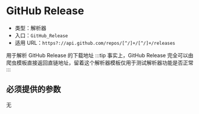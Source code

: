 # GitHub Release

* 类型：解析器
* 入口：`GitHub_Release`
* 适用 URL：`https?://api.github.com/repos/[^/]+/[^/]+/releases`

用于解析 GitHub Release 的下载地址
:::tip
事实上，GitHub Release 完全可以由爬虫模板直接返回直链地址，留着这个解析器模板仅用于测试解析器功能是否正常
:::

## 必须提供的参数

无